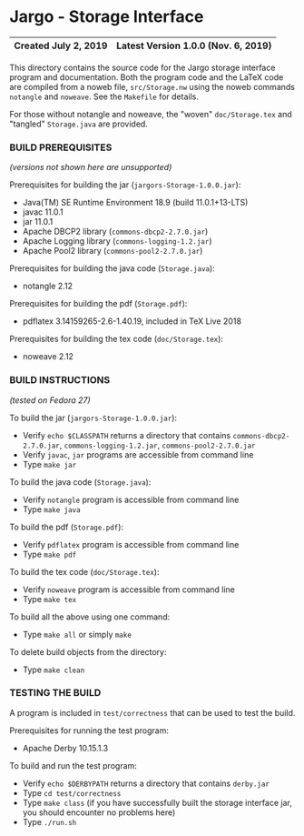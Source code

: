 # Jargo - Storage Interface

Created July 2, 2019 | Latest Version 1.0.0 (Nov. 6, 2019)
-------------------- | -----------------------------------

This directory contains the source code for the Jargo storage interface program
and documentation. Both the program code and the LaTeX code are compiled from a
noweb file, `src/Storage.nw` using the noweb commands `notangle` and `noweave`.
See the `Makefile` for details.

For those without notangle and noweave, the "woven" `doc/Storage.tex` and
"tangled" `Storage.java` are provided.


### BUILD PREREQUISITES
*(versions not shown here are unsupported)*

Prerequisites for building the jar (`jargors-Storage-1.0.0.jar`):

- Java(TM) SE Runtime Environment 18.9 (build 11.0.1+13-LTS)
- javac 11.0.1
- jar 11.0.1
- Apache DBCP2 library (`commons-dbcp2-2.7.0.jar`)
- Apache Logging library (`commons-logging-1.2.jar`)
- Apache Pool2 library (`commons-pool2-2.7.0.jar`)

Prerequisites for building the java code (`Storage.java`):

- notangle 2.12

Prerequisites for building the pdf (`Storage.pdf`):

- pdflatex 3.14159265-2.6-1.40.19, included in TeX Live 2018

Prerequisites for building the tex code (`doc/Storage.tex`):

- noweave 2.12


### BUILD INSTRUCTIONS
*(tested on Fedora 27)*

To build the jar (`jargors-Storage-1.0.0.jar`):

- Verify `echo $CLASSPATH` returns a directory that contains
  `commons-dbcp2-2.7.0.jar`, `commons-logging-1.2.jar`, `commons-pool2-2.7.0.jar`
- Verify `javac`, `jar` programs are accessible from command line
- Type `make jar`

To build the java code (`Storage.java`):

- Verify `notangle` program is accessible from command line
- Type `make java`

To build the pdf (`Storage.pdf`):

- Verify `pdflatex` program is accessible from command line
- Type `make pdf`

To build the tex code (`doc/Storage.tex`):

- Verify `noweave` program is accessible from command line
- Type `make tex`

To build all the above using one command:

- Type `make all` or simply `make`

To delete build objects from the directory:

- Type `make clean`

### TESTING THE BUILD

A program is included in `test/correctness` that can be used to test the build.

Prerequisites for running the test program:

- Apache Derby 10.15.1.3

To build and run the test program:

- Verify `echo $DERBYPATH` returns a directory that contains `derby.jar`
- Type `cd test/correctness`
- Type `make class` (if you have successfully built the storage interface jar,
  you should encounter no problems here)
- Type `./run.sh`

